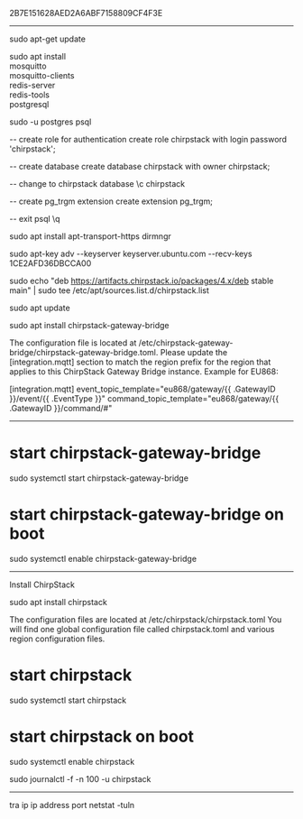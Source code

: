 2B7E151628AED2A6ABF7158809CF4F3E

-------------------------------------------

sudo apt-get update

sudo apt install \
    mosquitto \
    mosquitto-clients \
    redis-server \
    redis-tools \
    postgresql

sudo -u postgres psql

-- create role for authentication
create role chirpstack with login password 'chirpstack';

-- create database
create database chirpstack with owner chirpstack;

-- change to chirpstack database
\c chirpstack

-- create pg_trgm extension
create extension pg_trgm;

-- exit psql
\q

sudo apt install apt-transport-https dirmngr

sudo apt-key adv --keyserver keyserver.ubuntu.com --recv-keys 1CE2AFD36DBCCA00

sudo echo "deb https://artifacts.chirpstack.io/packages/4.x/deb stable main" | sudo tee /etc/apt/sources.list.d/chirpstack.list

sudo apt update

sudo apt install chirpstack-gateway-bridge

The configuration file is located at /etc/chirpstack-gateway-bridge/chirpstack-gateway-bridge.toml.
 Please update the [integration.mqtt] section to match the region prefix for the region that applies 
to this ChirpStack Gateway Bridge instance.
Example for EU868:

[integration.mqtt]
event_topic_template="eu868/gateway/{{ .GatewayID }}/event/{{ .EventType }}"
command_topic_template="eu868/gateway/{{ .GatewayID }}/command/#"


----------------------------
# start chirpstack-gateway-bridge
sudo systemctl start chirpstack-gateway-bridge

# start chirpstack-gateway-bridge on boot

sudo systemctl enable chirpstack-gateway-bridge

----------------------------------------------------------------
Install ChirpStack

sudo apt install chirpstack

The configuration files are located at /etc/chirpstack/chirpstack.toml
You will find one global configuration file called chirpstack.toml 
and various region configuration files.

# start chirpstack
sudo systemctl start chirpstack

# start chirpstack on boot
sudo systemctl enable chirpstack

sudo journalctl -f -n 100 -u chirpstack

-----------------------------------------------------
tra ip 
ip address
port
netstat -tuln
